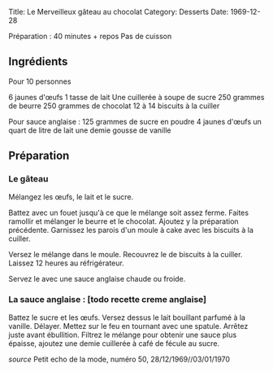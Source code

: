 Title: Le Merveilleux gâteau au chocolat
Category: Desserts
Date: 1969-12-28

Préparation : 40 minutes + repos
Pas de cuisson

## Ingrédients

Pour 10 personnes

6 jaunes d'œufs
1 tasse de lait
Une cuillerée à soupe de sucre
250 grammes de beurre
250 grammes de chocolat
12 à 14 biscuits à la cuiller

Pour sauce anglaise :
125 grammes de sucre en poudre
4 jaunes d'œufs
un quart de litre de lait
une demie gousse de vanille

## Préparation

### Le gâteau

Mélangez les œufs, le lait et le sucre.

Battez avec un fouet jusqu'à ce que le mélange soit assez ferme. Faites ramollir
et mélanger le beurre et le chocolat. Ajoutez y la préparation précédente.
Garnissez les parois d'un moule à cake avec les biscuits à la cuiller.

Versez le mélange dans le moule. Recouvrez le de biscuits à la cuiller. Laissez
12 heures au réfrigérateur.

Servez le avec une sauce anglaise chaude ou froide.

### La sauce anglaise : [todo recette creme anglaise]

Battez le sucre et les œufs. Versez dessus le lait bouillant parfumé à la
vanille. Délayer. Mettez sur le feu en tournant avec une spatule. Arrêtez juste
avant ébullition. Filtrez le mélange pour obtenir une sauce plus épaisse,
ajoutez une demie cuillerée à café de fécule au sucre.

*source* Petit echo de la mode, numéro 50, 28/12/1969//03/01/1970
